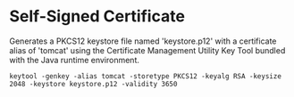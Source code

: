 # Self-Signed Certificate

Generates a PKCS12 keystore file named 'keystore.p12' with a certificate alias of 'tomcat' using the Certificate Management Utility Key Tool bundled with the Java runtime environment.
```
keytool -genkey -alias tomcat -storetype PKCS12 -keyalg RSA -keysize 2048 -keystore keystore.p12 -validity 3650
```